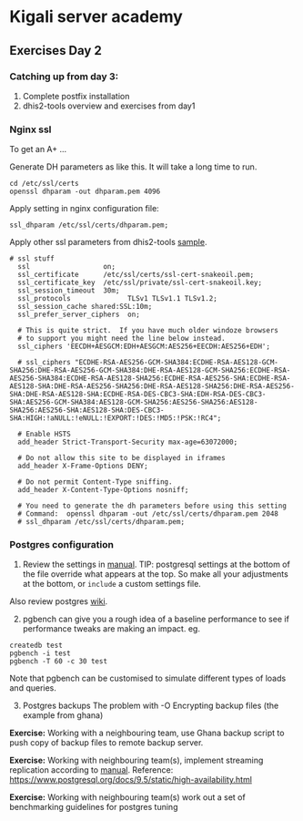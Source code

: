 # Kigali server academy

## Exercises Day 2

### Catching up from day 3:

1. Complete postfix installation
2. dhis2-tools overview and exercises from day1

### Nginx ssl
To get an A+ ...

Generate DH parameters as like this.  It will take a long time to run.
```
cd /etc/ssl/certs
openssl dhparam -out dhparam.pem 4096
```
Apply setting in nginx configuration file:
```
ssl_dhparam /etc/ssl/certs/dhparam.pem;
```
Apply other ssl parameters from dhis2-tools [sample](https://github.com/dhis2/dhis2-tools/blob/master/src/pkg/usr/share/dhis2-tools/samples/nginx/dhis2).

```
# ssl stuff
  ssl                  on;
  ssl_certificate      /etc/ssl/certs/ssl-cert-snakeoil.pem;
  ssl_certificate_key  /etc/ssl/private/ssl-cert-snakeoil.key;
  ssl_session_timeout  30m;
  ssl_protocols              TLSv1 TLSv1.1 TLSv1.2;
  ssl_session_cache shared:SSL:10m;
  ssl_prefer_server_ciphers  on;
  
  # This is quite strict.  If you have much older windoze browsers
  # to support you might need the line below instead.
  ssl_ciphers 'EECDH+AESGCM:EDH+AESGCM:AES256+EECDH:AES256+EDH';

  # ssl_ciphers "ECDHE-RSA-AES256-GCM-SHA384:ECDHE-RSA-AES128-GCM-SHA256:DHE-RSA-AES256-GCM-SHA384:DHE-RSA-AES128-GCM-SHA256:ECDHE-RSA-AES256-SHA384:ECDHE-RSA-AES128-SHA256:ECDHE-RSA-AES256-SHA:ECDHE-RSA-AES128-SHA:DHE-RSA-AES256-SHA256:DHE-RSA-AES128-SHA256:DHE-RSA-AES256-SHA:DHE-RSA-AES128-SHA:ECDHE-RSA-DES-CBC3-SHA:EDH-RSA-DES-CBC3-SHA:AES256-GCM-SHA384:AES128-GCM-SHA256:AES256-SHA256:AES128-SHA256:AES256-SHA:AES128-SHA:DES-CBC3-SHA:HIGH:!aNULL:!eNULL:!EXPORT:!DES:!MD5:!PSK:!RC4";

  # Enable HSTS
  add_header Strict-Transport-Security max-age=63072000;

  # Do not allow this site to be displayed in iframes
  add_header X-Frame-Options DENY;

  # Do not permit Content-Type sniffing.
  add_header X-Content-Type-Options nosniff;

  # You need to generate the dh parameters before using this setting
  # Command:  openssl dhparam -out /etc/ssl/certs/dhparam.pem 2048
  # ssl_dhparam /etc/ssl/certs/dhparam.pem;
```



###  Postgres configuration
1.  Review the settings in [manual](https://docs.dhis2.org/master/en/implementer/html/install_server_setup.html#install_setting_server_tz).
TIP:  postgresql settings at the bottom of the file override what appears at the top.  So make all your adjustments at the bottom, or `include` a custom settings file.

Also review postgres [wiki](https://wiki.postgresql.org/wiki/Tuning_Your_PostgreSQL_Server).

2.  pgbench can give you a rough idea of a baseline performance to see if performance tweaks are making an impact.  eg.
```
createdb test
pgbench -i test
pgbench -T 60 -c 30 test
```
Note that pgbench can be customised to simulate different types of loads and queries.

3.  Postgres backups
The problem with -O
Encrypting backup files (the example from ghana)

**Exercise:**  Working with a neighbouring team, use Ghana backup script to push copy of backup files to remote backup server.

**Exercise:**  Working with neighbouring team(s), implement streaming replication according to [manual](https://docs.dhis2.org/2.26/en/implementer/html/install_read_replica_configuration.html).
Reference: https://www.postgresql.org/docs/9.5/static/high-availability.html

**Exercise:**  Working with neighbouring team(s) work out a set of benchmarking guidelines for postgres tuning
